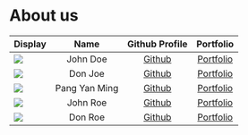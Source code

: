 # About us

Display |     Name      |              Github Profile              | Portfolio 
--------|:-------------:|:----------------------------------------:|:---------:
![](https://via.placeholder.com/100.png?text=Photo) |   John Doe    |      [Github](https://github.com/)       | [Portfolio](docs/team/johndoe.md)
![](https://via.placeholder.com/100.png?text=Photo) |    Don Joe    |      [Github](https://github.com/)       | [Portfolio](docs/team/johndoe.md)
![](https://i.kym-cdn.com/photos/images/original/002/507/103/eaf.png) | Pang Yan Ming | [Github](https://github.com/Rayleigh47/) | [Portfolio](docs/team/johndoe.md)
![](https://via.placeholder.com/100.png?text=Photo) |   John Roe    |      [Github](https://github.com/)       | [Portfolio](docs/team/johndoe.md)
![](https://via.placeholder.com/100.png?text=Photo) |    Don Roe    |      [Github](https://github.com/)       | [Portfolio](docs/team/johndoe.md)

